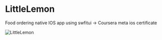 # LittleLemon
Food ordering native IOS app using swfitui -> Coursera meta ios certificate 

![LittleLemon](https://github.com/MohamadMustapha/LittleLemon/assets/98233939/37c55117-761d-439e-a9e7-111dbe5635a7)
